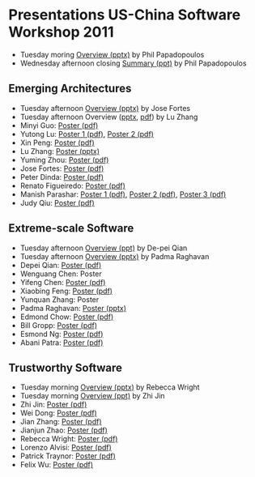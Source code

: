 
# Presentations US-China Software Workshop 2011

+ Tuesday moring [Overview (pptx)][1] by Phil Papadopoulos
+ Wednesday afternoon closing [Summary (ppt)][2] by Phil Papadopoulos

## Emerging Architectures

+ Tuesday afternoon [Overview (pptx)][3] by Jose Fortes
+ Tuesday afternoon Overview ([pptx][4], [pdf][5]) by Lu Zhang
+ Minyi Guo: [Poster (pdf)][6]
+ Yutong Lu: [Poster 1 (pdf)][7], [Poster 2 (pdf)][8]
+ Xin Peng: [Poster (pdf)][9]
+ Lu Zhang: [Poster (pptx)][10]
+ Yuming Zhou: [Poster (pdf)][11]
+ Jose Fortes: [Poster (pdf)][12]
+ Peter Dinda: [Poster (pdf)][13]
+ Renato Figueiredo: [Poster (pdf)][14]
+ Manish Parashar: [Poster 1 (pdf)][15], [Poster 2 (pdf)][16], [Poster 3 (pdf)][17]
+ Judy Qiu: [Poster (pdf)][18]

## Extreme-scale Software

+ Tuesday afternoon [Overview (ppt)][19] by De-pei Qian
+ Tuesday afternoon [Overview (pptx)][20] by Padma Raghavan
+ Depei Qian: [Poster (pdf)][21]
+ Wenguang Chen: Poster
+ Yifeng Chen: [Poster (pdf)][22]
+ Xiaobing Feng: [Poster (pdf)][23]
+ Yunquan Zhang: Poster
+ Padma Raghavan: [Poster (pptx)][24]
+ Edmond Chow: [Poster (pdf)][25]
+ Bill Gropp: [Poster (pdf)][26]
+ Esmond Ng: [Poster (pdf)][27]
+ Abani Patra: [Poster (pdf)][28]

## Trustworthy Software

+ Tuesday morning [Overview (pptx)][29] by Rebecca Wright
+ Tuesday morning [Overview (ppt)][30] by Zhi Jin
+ Zhi Jin: [Poster (pdf)][31]
+ Wei Dong: [Poster (pdf)][32]
+ Jian Zhang: [Poster (pdf)][33]
+ Jianjun Zhao: [Poster (pdf)][34]
+ Rebecca Wright: [Poster (pdf)][35]
+ Lorenzo Alvisi: [Poster (pdf)][36]
+ Patrick Traynor: [Poster (pdf)][37]
+ Felix Wu: [Poster (pdf)][38]

[1]: presentations/overview-Phil.pptx
[2]: presentations/Phil-summary.ppt
[3]: presentations/overview-JoseFortes.pptx
[4]: presentations/overview-LuZhang.pptx
[5]: presentations/overview-LuZhang.pdf
[6]: presentations/posters/Guo-minyi.pdf
[7]: presentations/posters/Luyut-FS-poster.pdf
[8]: presentations/posters/Luyut-RC-poster.pdf
[9]: presentations/posters/PengXin.pdf
[10]: presentations/posters/ZhangLu.pptx
[11]: presentations/posters/ZhouYuming.pdf
[12]: presentations/posters/FortesJose.pdf
[13]: presentations/posters/DindaPeter.pdf
[14]: presentations/posters/FigueiredoRenado.pdf
[15]: presentations/posters/Parashar-cometcloud.pdf
[16]: presentations/posters/Parashar-greenhpc.pdf
[17]: presentations/posters/Parashar-ru-spaces.pdf
[18]: presentations/posters/QiuJudy.pdf
[19]: presentations/overview-DepeiQian.ppt
[20]: presentations/overview-PadmaRaghavan.pptx
[21]: presentations/posters/QianDepei.pdf
[22]: presentations/posters/ChenYifeng.pdf
[23]: presentations/posters/FengXiaobing.pdf
[24]: presentations/posters/RaghavanPadma.pptx
[25]: presentations/posters/ChowEdmond.pdf
[26]: presentations/posters/GroppPoster.pdf
[27]: presentations/posters/NGEsmond.pdf
[28]: presentations/posters/PatraAbani.pdf
[29]: presentations/overview-RebeccaWright.pptx
[30]: presentations/overview-ZhiJin.ppt
[31]: presentations/posters/JinZhi.pdf
[32]: presentations/posters/DongWei.pdf
[33]: presentations/posters/ZhangJian.pdf
[34]: presentations/posters/ZhaoJianjun.pdf
[35]: presentations/posters/WrightRebecca.pdf
[36]: presentations/posters/AlvisiLorenzo.pdf
[37]: presentations/posters/Traynor.pdf
[38]: presentations/posters/WuFelix.pdf
  
